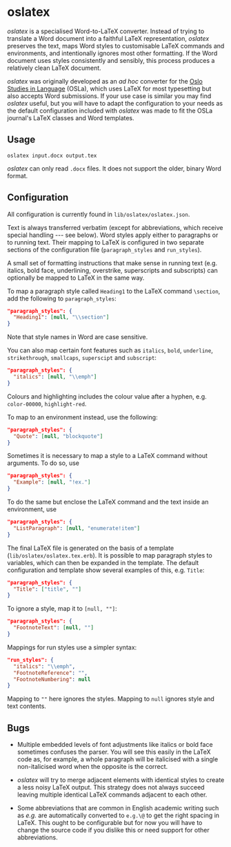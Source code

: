 # oslatex

_oslatex_ is a specialised Word-to-LaTeX converter. Instead of trying to
translate a Word document into a faithful LaTeX representation, _oslatex_
preserves the text, maps Word styles to customisable LaTeX commands and
environments, and intentionally ignores most other formatting. If the Word
document uses styles consistently and sensibly, this process produces a
relatively clean LaTeX document.

_oslatex_ was originally developed as an _ad hoc_ converter for the [Oslo
Studies in Language](https://www.journals.uio.no/index.php/osla) (OSLa), which
uses LaTeX for most typesetting but also accepts Word submissions. If your use
case is similar you may find _oslatex_ useful, but you will have to adapt the
configuration to your needs as the default configuration included with
_oslatex_ was made to fit the OSLa journal's LaTeX classes and Word templates.

## Usage

```shell
oslatex input.docx output.tex
```

_oslatex_ can only read `.docx` files. It does not support the older, binary
Word format.

## Configuration

All configuration is currently found in `lib/oslatex/oslatex.json`.

Text is always transferred verbatim (except for abbreviations, which receive
special handling --- see below). Word styles apply either to paragraphs or to
running text. Their mapping to LaTeX is configured in two separate sections of
the configuration file (`paragraph_styles` and `run_styles`).

A small set of formatting instructions that make sense in running text (e.g.
italics, bold face, underlining, overstrike, superscripts and subscripts) can
optionally be mapped to LaTeX in the same way.

To map a paragraph style called `Heading1` to the LaTeX command `\section`, add
the following to `paragraph_styles`:

```json
"paragraph_styles": {
  "Heading1": [null, "\\section"]
}
```

Note that style names in Word are case sensitive.

You can also map certain font features such as `italics`, `bold`, `underline`,
`strikethrough`, `smallcaps`, `superscipt` and `subscript`:

```json
"paragraph_styles": {
  "italics": [null, "\\emph"]
}
```

Colours and highlighting includes the colour value after a hyphen, e.g.
`color-00000`, `highlight-red`.

To map to an environment instead, use the following:

```json
"paragraph_styles": {
  "Quote": [null, "blockquote"]
}
```

Sometimes it is necessary to map a style to a LaTeX command without arguments. To do so, use

```json
"paragraph_styles": {
  "Example": [null, "!ex."]
}
```

To do the same but enclose the LaTeX command and the text inside an environment, use

```json
"paragraph_styles": {
  "ListParagraph": [null, "enumerate!item"]
}
```


The final LaTeX file is generated on the basis of a template
(`lib/oslatex/oslatex.tex.erb`). It is possible to map paragraph styles to
variables, which can then be expanded in the template. The default
configuration and template show several examples of this, e.g. `Title`:

```json
"paragraph_styles": {
  "Title": ["title", ""]
}
```

To ignore a style, map it to `[null, ""]`:

```json
"paragraph_styles": {
  "FootnoteText": [null, ""]
}
```

Mappings for run styles use a simpler syntax:

```json
"run_styles": {
  "italics": "\\emph",
  "FootnoteReference": "",
  "FootnoteNumbering": null
}
```

Mapping to `""` here ignores the styles. Mapping to `null` ignores style and
text contents.

## Bugs

* Multiple embedded levels of font adjustments like italics or bold face
  sometimes confuses the parser. You will see this easily in the LaTeX code as,
  for example, a whole paragraph will be italicised with a single
  non-italicised word when the opposite is the correct.

* _oslatex_ will try to merge adjacent elements with identical styles to create
  a less noisy LaTeX output. This strategy does not always succeed leaving
  multiple identical LaTeX commands adjacent to each other.

* Some abbreviations that are common in English academic writing such as _e.g._
  are automatically converted to `e.g.\@` to get the right spacing in LaTeX.
  This ought to be configurable but for now you will have to change the source
  code if you dislike this or need support for other abbreviations.
